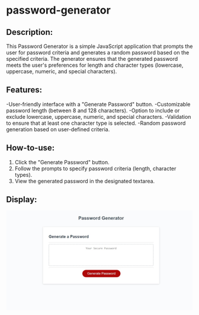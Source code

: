 # password-generator

## Description:
This Password Generator is a simple JavaScript application that prompts the user for password criteria and generates a random password based on the specified criteria. The generator ensures that the generated password meets the user's preferences for length and character types (lowercase, uppercase, numeric, and special characters).


## Features:
-User-friendly interface with a "Generate Password" button.
-Customizable password length (between 8 and 128 characters).
-Option to include or exclude lowercase, uppercase, numeric, and special characters.
-Validation to ensure that at least one character type is selected.
-Random password generation based on user-defined criteria.

## How-to-use:
1. Click the "Generate Password" button.
2. Follow the prompts to specify password criteria (length, character types).
3. View the generated password in the designated textarea.

## Display:
![Alt text](<Web capture_21-1-2024_213835_localhost.jpeg>)